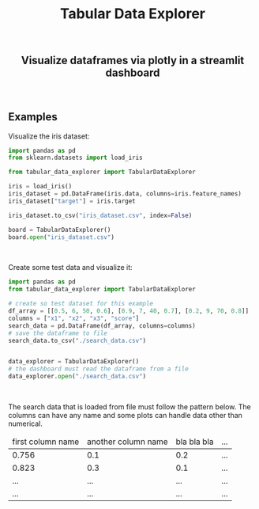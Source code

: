<H1 align="center">
    Tabular Data Explorer
</H1>

<br>

<H2 align="center">
    Visualize dataframes via plotly in a streamlit dashboard
</H2>



<br>

## Examples

Visualize the iris dataset:

```python
import pandas as pd
from sklearn.datasets import load_iris

from tabular_data_explorer import TabularDataExplorer

iris = load_iris()
iris_dataset = pd.DataFrame(iris.data, columns=iris.feature_names)
iris_dataset["target"] = iris.target

iris_dataset.to_csv("iris_dataset.csv", index=False)

board = TabularDataExplorer()
board.open("iris_dataset.csv")

```

<br>

Create some test data and visualize it:

```python
import pandas as pd
from tabular_data_explorer import TabularDataExplorer

# create so test dataset for this example
df_array = [[0.5, 6, 50, 0.6], [0.9, 7, 40, 0.7], [0.2, 9, 70, 0.8]]
columns = ["x1", "x2", "x3", "score"]
search_data = pd.DataFrame(df_array, columns=columns)
# save the dataframe to file
search_data.to_csv("./search_data.csv")


data_explorer = TabularDataExplorer()
# the dashboard must read the dataframe from a file
data_explorer.open("./search_data.csv")
```

<br>

The search data that is loaded from file must follow the pattern below. The columns can have any name and some plots can handle data other than numerical.

<table class="table">
<thead class="table-head">
    <tr class="row">
    <td class="cell">first column name</td>
    <td class="cell">another column name</td>
    <td class="cell">bla bla bla</td>
    <td class="cell">...</td>
    </tr>
</thead>
<tbody class="table-body">
    <tr class="row">
    <td class="cell">0.756</td>
    <td class="cell">0.1</td>
    <td class="cell">0.2</td>
    <td class="cell">...</td>
    </tr>
    <tr class="row">
    <td class="cell">0.823</td>
    <td class="cell">0.3</td>
    <td class="cell">0.1</td>
    <td class="cell">...</td>
    </tr>
    <tr class="row">
    <td class="cell">...</td>
    <td class="cell">...</td>
    <td class="cell">...</td>
    <td class="cell">...</td>
    </tr>
    <tr class="row">
    <td class="cell">...</td>
    <td class="cell">...</td>
    <td class="cell">...</td>
    <td class="cell">...</td>
    </tr>
</tbody>
</table>





